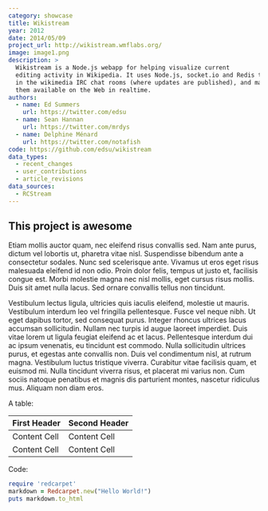 ```yaml
---
category: showcase
title: Wikistream
year: 2012
date: 2014/05/09
project_url: http://wikistream.wmflabs.org/
image: image1.png
description: >
  Wikistream is a Node.js webapp for helping visualize current
  editing activity in Wikipedia. It uses Node.js, socket.io and Redis to sit
  in the wikimedia IRC chat rooms (where updates are published), and makes
  them available on the Web in realtime.
authors:
  - name: Ed Summers
    url: https://twitter.com/edsu
  - name: Sean Hannan
    url: https://twitter.com/mrdys
  - name: Delphine Ménard
    url: https://twitter.com/notafish
code: https://github.com/edsu/wikistream
data_types:
  - recent_changes
  - user_contributions
  - article_revisions
data_sources:
  - RCStream
---
```


## This project is awesome

 Etiam mollis auctor quam, nec eleifend risus convallis sed. Nam ante purus, dictum vel lobortis ut, pharetra vitae nisl. Suspendisse bibendum ante a consectetur sodales. Nunc sed scelerisque ante. Vivamus ut eros eget risus malesuada eleifend id non odio. Proin dolor felis, tempus ut justo et, facilisis congue est. Morbi molestie magna nec nisl mollis, eget cursus risus mollis. Duis sit amet nulla lacus. Sed ornare convallis tellus non tincidunt.

Vestibulum lectus ligula, ultricies quis iaculis eleifend, molestie ut mauris. Vestibulum interdum leo vel fringilla pellentesque. Fusce vel neque nibh. Ut eget dapibus tortor, sed consequat purus. Integer rhoncus ultrices lacus accumsan sollicitudin. Nullam nec turpis id augue laoreet imperdiet. Duis vitae lorem ut ligula feugiat eleifend ac et lacus. Pellentesque interdum dui ac ipsum venenatis, eu tincidunt est commodo. Nulla sollicitudin ultrices purus, et egestas ante convallis non. Duis vel condimentum nisl, at rutrum magna. Vestibulum luctus tristique viverra. Curabitur vitae facilisis quam, et euismod mi. Nulla tincidunt viverra risus, et placerat mi varius non. Cum sociis natoque penatibus et magnis dis parturient montes, nascetur ridiculus mus. Aliquam non diam eros.

A table:

First Header  | Second Header
------------- | -------------
Content Cell  | Content Cell
Content Cell  | Content Cell

Code:

```ruby
require 'redcarpet'
markdown = Redcarpet.new("Hello World!")
puts markdown.to_html
```
